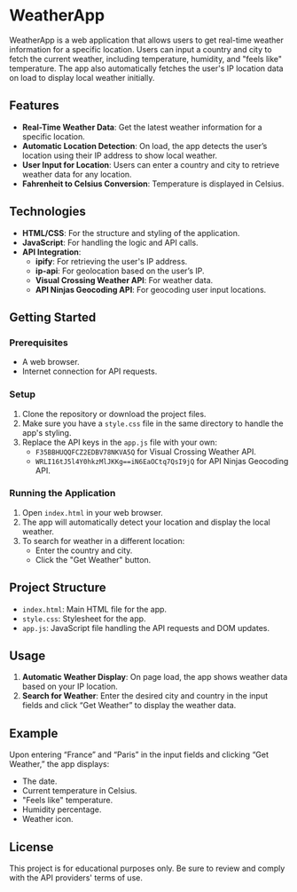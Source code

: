 # WeatherApp

WeatherApp is a web application that allows users to get real-time weather information for a specific location. Users can input a country and city to fetch the current weather, including temperature, humidity, and "feels like" temperature. The app also automatically fetches the user's IP location data on load to display local weather initially.

## Features

- **Real-Time Weather Data**: Get the latest weather information for a specific location.
- **Automatic Location Detection**: On load, the app detects the user’s location using their IP address to show local weather.
- **User Input for Location**: Users can enter a country and city to retrieve weather data for any location.
- **Fahrenheit to Celsius Conversion**: Temperature is displayed in Celsius.

## Technologies

- **HTML/CSS**: For the structure and styling of the application.
- **JavaScript**: For handling the logic and API calls.
- **API Integration**:
  - **ipify**: For retrieving the user's IP address.
  - **ip-api**: For geolocation based on the user’s IP.
  - **Visual Crossing Weather API**: For weather data.
  - **API Ninjas Geocoding API**: For geocoding user input locations.

## Getting Started

### Prerequisites

- A web browser.
- Internet connection for API requests.

### Setup

1. Clone the repository or download the project files.
2. Make sure you have a `style.css` file in the same directory to handle the app's styling.
3. Replace the API keys in the `app.js` file with your own:
   - `F35BBHUQQFCZ2EDBV78NKVA5Q` for Visual Crossing Weather API.
   - `WRLI16tJ5l4Y0hkzMlJKKg==iN6EaOCtq7QsI9jQ` for API Ninjas Geocoding API.

### Running the Application

1. Open `index.html` in your web browser.
2. The app will automatically detect your location and display the local weather.
3. To search for weather in a different location:
   - Enter the country and city.
   - Click the "Get Weather" button.

## Project Structure

- `index.html`: Main HTML file for the app.
- `style.css`: Stylesheet for the app.
- `app.js`: JavaScript file handling the API requests and DOM updates.

## Usage

1. **Automatic Weather Display**: On page load, the app shows weather data based on your IP location.
2. **Search for Weather**: Enter the desired city and country in the input fields and click “Get Weather” to display the weather data.

## Example

Upon entering “France” and “Paris” in the input fields and clicking “Get Weather,” the app displays:
- The date.
- Current temperature in Celsius.
- "Feels like" temperature.
- Humidity percentage.
- Weather icon.

## License

This project is for educational purposes only. Be sure to review and comply with the API providers' terms of use.
